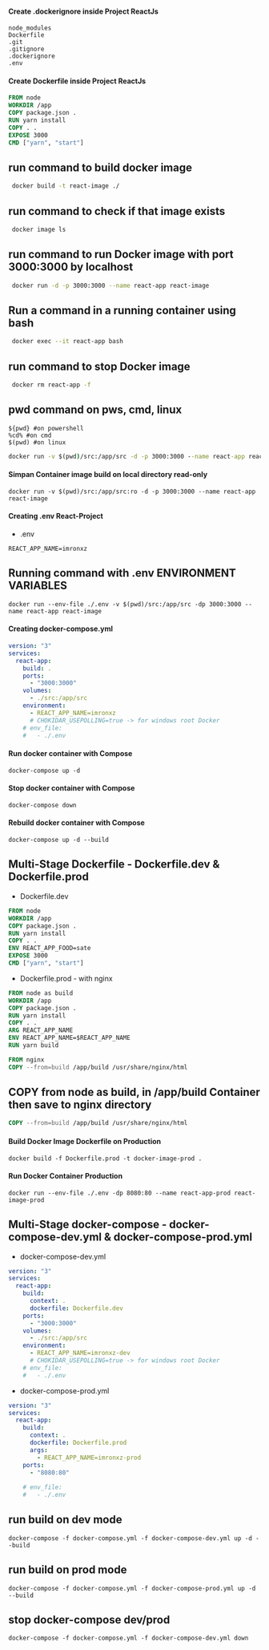 #### Create .dockerignore inside Project ReactJs
```.dockerignore
node_modules
Dockerfile
.git
.gitignore
.dockerignore
.env
```
#### Create Dockerfile inside Project ReactJs
```Dockerfile
FROM node
WORKDIR /app
COPY package.json .
RUN yarn install 
COPY . .
EXPOSE 3000
CMD ["yarn", "start"]
```
## run command to build docker image
```zsh
 docker build -t react-image ./
```
## run command to check if that image exists
```zsh
 docker image ls
```
## run command to run Docker image with port 3000:3000 by localhost
```zsh
 docker run -d -p 3000:3000 --name react-app react-image
```
## Run a command in a running container using bash
```zsh
 docker exec --it react-app bash
```
## run command to stop Docker image
```zsh
 docker rm react-app -f
```
## pwd command on pws, cmd, linux
```command pwd
${pwd} #on powershell
%cd% #on cmd
$(pwd) #on linux
```
```cmd zsh linux
docker run -v $(pwd)/src:/app/src -d -p 3000:3000 --name react-app react-image
```

#### Simpan Container image build on local directory read-only
```
docker run -v $(pwd)/src:/app/src:ro -d -p 3000:3000 --name react-app react-image
```
#### Creating .env React-Project
- .env
```
REACT_APP_NAME=imronxz
```
## Running command with .env ENVIRONMENT VARIABLES
``` env run
docker run --env-file ./.env -v $(pwd)/src:/app/src -dp 3000:3000 --name react-app react-image
```
#### Creating docker-compose.yml
```yml
version: "3"
services:
  react-app: 
    build: .
    ports:
      - "3000:3000"
    volumes:
      - ./src:/app/src
    environment:
      - REACT_APP_NAME=imronxz
      # CHOKIDAR_USEPOLLING=true -> for windows root Docker
    # env_file:
    #   - ./.env
```
#### Run docker container with Compose
```
docker-compose up -d
```
#### Stop docker container with Compose
```
docker-compose down
```
#### Rebuild docker container with Compose
```
docker-compose up -d --build
```
## Multi-Stage Dockerfile - Dockerfile.dev & Dockerfile.prod
- Dockerfile.dev
```Dockerfile
FROM node
WORKDIR /app
COPY package.json .
RUN yarn install 
COPY . .
ENV REACT_APP_FOOD=sate
EXPOSE 3000
CMD ["yarn", "start"]
```
- Dockerfile.prod - with nginx

```Dockerfile
FROM node as build
WORKDIR /app
COPY package.json .
RUN yarn install 
COPY . .
ARG REACT_APP_NAME
ENV REACT_APP_NAME=$REACT_APP_NAME
RUN yarn build

FROM nginx
COPY --from=build /app/build /usr/share/nginx/html
```
## COPY from node as build, in /app/build Container then save to nginx directory
```Dockerfile
COPY --from=build /app/build /usr/share/nginx/html
```
#### Build Docker Image Dockerfile on Production
```
docker build -f Dockerfile.prod -t docker-image-prod .
```
#### Run Docker Container Production
```
docker run --env-file ./.env -dp 8080:80 --name react-app-prod react-image-prod
```
## Multi-Stage docker-compose - docker-compose-dev.yml & docker-compose-prod.yml
- docker-compose-dev.yml
```yml
version: "3"
services:
  react-app: 
    build:
      context: .
      dockerfile: Dockerfile.dev
    ports:
      - "3000:3000"
    volumes:
      - ./src:/app/src
    environment:
      - REACT_APP_NAME=imronxz-dev
      # CHOKIDAR_USEPOLLING=true -> for windows root Docker
    # env_file:
    #   - ./.env
```
- docker-compose-prod.yml
```yml
version: "3"
services:
  react-app: 
    build:
      context: .
      dockerfile: Dockerfile.prod
      args:
        - REACT_APP_NAME=imronxz-prod
    ports:
      - "8080:80"
    
    # env_file:
    #   - ./.env
```
## run build on dev mode
```
docker-compose -f docker-compose.yml -f docker-compose-dev.yml up -d --build
```
## run build on prod mode
```
docker-compose -f docker-compose.yml -f docker-compose-prod.yml up -d --build
```
## stop docker-compose dev/prod
```
docker-compose -f docker-compose.yml -f docker-compose-dev.yml down
```

